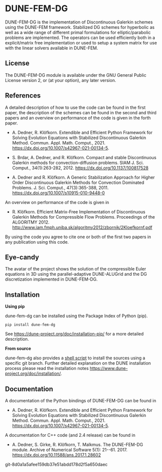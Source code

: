 DUNE-FEM-DG
===========

DUNE-FEM-DG is the implementation of Discontinuous Galerkin schemes
using the DUNE-FEM framework. Stabilized DG schemes for hyperbolic
as well as a wide range of different primal formulations
for elliptic/parabolic problems are implemented.
The operators can be used efficiently both in a
explicit/matrix free implementation or used to
setup a system matrix for use with the linear solvers available in DUNE-FEM.


License
-------

The DUNE-FEM-DG module is available under
the GNU General Public License version 2, or (at your option),
any later version.


References
----------

A detailed description of how to use the code can be found in the first paper,
the description of the schemes can be found
in the second and third papers and an overview on performance of
the code is given in the forth paper.

* A. Dedner, R. Klöfkorn.
Extendible and Efficient Python Framework for Solving Evolution Equations
with Stabilized Discontinuous Galerkin Method. Commun. Appl. Math. Comput., 2021. https://dx.doi.org/10.1007/s42967-021-00134-5.

* S. Brdar, A. Dedner, and R. Klöfkorn.
Compact and stable Discontinuous Galerkin methods for convection-diffusion problems.
SIAM J. Sci. Comput., 34(1):263-282, 2012. https://dx.doi.org/10.1137/100817528

* A. Dedner and R. Klöfkorn. A Generic Stabilization Approach for Higher Order Discontinuous Galerkin Methods for Convection Dominated Problems.
J. Sci. Comput., 47(3):365-388, 2011. https://dx.doi.org/10.1007/s10915-010-9448-0

An overview on performance of the code is given in

* R. Klöfkorn. Efficient Matrix-Free Implementation of Discontinuous Galerkin Methods for Compressible Flow Problems.
Proceedings of the ALGORITMY 2012. http://www.iam.fmph.uniba.sk/algoritmy2012/zbornik/2Kloefkornf.pdf

By using the code you agree to cite one or both of the first two papers in any publication using this code.


Eye-candy
---------

The avatar of the project shows the solution of
the compressible Euler equations in 3D using
the parallel-adaptive DUNE-ALUGrid and the DG
discretization implemented in DUNE-FEM-DG.


Installation
------------

**Using pip**

dune-fem-dg can be installed using the Package Index of Python (pip).

```
pip install dune-fem-dg
```

See https://dune-project.org/doc/installation-pip/ for a more detailed
description.

**From source**

dune-fem-dg also provides a [shell script](https://gitlab.dune-project.org/dune-fem/dune-fem-dg/-/blob/master/scripts/build-dune-fem-dg.sh)
to install the sources using a specific git branch.
Further detailed explanation on the DUNE installation process please read
the installation notes https://www.dune-project.org/doc/installation/.

Documentation
-------------

A documentation of the Python bindings of DUNE-FEM-DG can be found in

* A. Dedner, R. Klöfkorn.
Extendible and Efficient Python Framework for Solving Evolution Equations
with Stabilized Discontinuous Galerkin Method. Commun. Appl. Math. Comput., 2021. https://dx.doi.org/10.1007/s42967-021-00134-5.

A documentation for C++ code (and 2.4 release) can be found in

* A. Dedner, S. Girke, R. Klöfkorn, T. Malkmus. The DUNE-FEM-DG module.
Archive of Numerical Software 5(1): 21--61. 2017. https://dx.doi.org/10.11588/ans.2017.1.28602


git-8d0a1a5afee159db37e51abdd178d2f5a650daec
